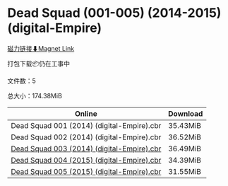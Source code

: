 # Dead Squad (001-005) (2014-2015) (digital-Empire)

[磁力链接⬇Magnet Link](magnet:?xt=urn:btih:192a214e01ac900497bf6643f613a641d789c661&dn=Dead%20Squad%20%28001-005%29%20%282014-2015%29%20%28digital-Empire%29)

打包下载📦仍在工事中

文件数：5

总大小：174.38MiB

Online | Download
--- | ---
Dead Squad 001 (2014) (digital-Empire).cbr | 35.43MiB
Dead Squad 002 (2014) (digital-Empire).cbr | 36.52MiB
[Dead Squad 003 (2014) (digital-Empire).cbr](https://github.com/alicewish/markdown/blob/master/comic/Dead-Squad-003-2014-digital-Empire-cbr.md) | 36.49MiB
[Dead Squad 004 (2015) (digital-Empire).cbr](https://github.com/alicewish/markdown/blob/master/comic/Dead-Squad-004-2015-digital-Empire-cbr.md) | 34.39MiB
[Dead Squad 005 (2015) (digital-Empire).cbr](https://github.com/alicewish/markdown/blob/master/comic/Dead-Squad-005-2015-digital-Empire-cbr.md) | 31.55MiB